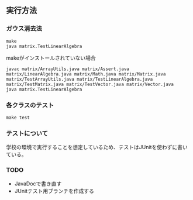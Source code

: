 
## 実行方法
### ガウス消去法

```
make
java matrix.TestLinearAlgebra
```

makeがインストールされていない場合

```
javac matrix/ArrayUtils.java matrix/Assert.java matrix/LinearAlgebra.java matrix/Math.java matrix/Matrix.java matrix/TestArrayUtils.java matrix/TestLinearAlgebra.java matrix/TestMatrix.java matrix/TestVector.java matrix/Vector.java
java matrix.TestLinearAlgebra
```

### 各クラスのテスト

```
make test
```

### テストについて
学校の環境で実行することを想定しているため、テストはJUnitを使わずに書いている。

### TODO
* JavaDocで書き直す
* JUnitテスト用ブランチを作成する
